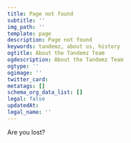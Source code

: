 ```yaml
---
title: Page not found
subtitle: ''
img_path: ''
template: page
description: Page not found
keywords: tandemz, about us, history
ogtitle: About the Tandemz Team
ogdescription: About the Tandemz Team
ogtype: ''
ogimage: ''
twitter_card: 
metatags: []
schema_org_data_list: []
legal: false
updatedAt:
legal_name: ''
---
```


Are you lost?
